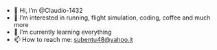 - 👋 Hi, I’m @Claudio-1432
- 👀 I’m interested in running, flight simulation, coding, coffee and much more
- 🌱 I’m currently learning everything
- 📫 How to reach me: subentu48@yahoo.it

<!---
Claudio-1432/Claudio-1432 is a ✨ special ✨ repository because its `README.md` (this file) appears on your GitHub profile.
You can click the Preview link to take a look at your changes.
--->
